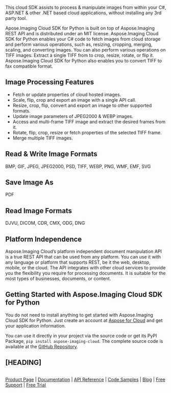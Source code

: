 This cloud SDK assists to process & manipulate images from within your C#, ASP.NET & other .NET based cloud applications, without installing any 3rd party tool.

Apose.Imaging Cloud SDK for Python is built on top of Aspose.Imaging REST API and is distributed under an MIT license. Aspose.Imaging Cloud SDK for Python enables your C# code to fetch images from cloud storage and perform various operations, such as, resizing, cropping, merging, scaling, and converting images. You can also perform various operations on TIFF images. Extract a single TIFF from to crop, resize, rotate, or flip it. Aspose.Imaging Cloud SDK for Python also enables you to convert TIFF to fax compatible format.

## Image Processing Features

- Fetch or update properties of cloud hosted images.
- Scale, flip, crop and export an image with a single API call.
- Resize, crop, flip, convert and export an image to other supported formats.
- Update image parameters of JPEG2000 & WEBP images.
- Access and multi-frame TIFF image and extract the desired frames from it.
- Rotate, flip, crop, resize or fetch properties of the selected TIFF frame.
- Merge multiple TIFF images.

## Read & Write Image Formats

BMP, GIF, JPEG, JPEG2000, PSD, TIFF, WEBP, PNG, WMF, EMF, SVG

## Save Image As

PDF

## Read Image Formats

DJVU, DICOM, CDR, CMX, ODG, DNG

## Platform Independence

Aspose.Imaging Cloud’s platform independent document manipulation API is a true REST API that can be used from any platform. You can use it with any language or platform that supports REST, be it the web, desktop, mobile, or the cloud. The API integrates with other cloud services to provide you the flexibility you require for processing documents. It is suitable for the most types of businesses, documents, or content.

## Getting Started with Aspose.Imaging Cloud SDK for Python

You do not need to install anything to get started with Aspose.Imaging Cloud SDK for Python. Just create an account at [Aspose for Cloud](https://dashboard.aspose.cloud/#/apps) and get your application information.

You can use it directly in your project via the source code or get its PyPI Package, `pip install aspose-imaging-cloud`. The complete source code is available at the [GitHub Repository](https://github.com/aspose-imaging-cloud/aspose-imaging-cloud-python).

## [HEADING]

```python

```

[Product Page](https://products.aspose.cloud/imaging/net) | [Documentation](https://docs.aspose.cloud/display/imagingcloud/Home) | [API Reference](https://apireference.aspose.cloud/imaging/) | [Code Samples](https://github.com/aspose-imaging-cloud/aspose-imaging-cloud-dotnet) | [Blog](https://blog.aspose.cloud/category/imaging/) | [Free Support](https://forum.aspose.cloud/c/imaging) | [Free Trial](https://dashboard.aspose.cloud/#/apps)